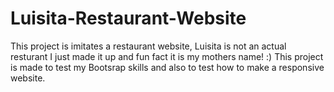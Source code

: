 # Luisita-Restaurant-Website
This project is imitates a restaurant website, Luisita is not an actual resturant I just made it up and fun fact it is my mothers name! :) This project is made to test my Bootsrap skills and also to test how to make a responsive website.
